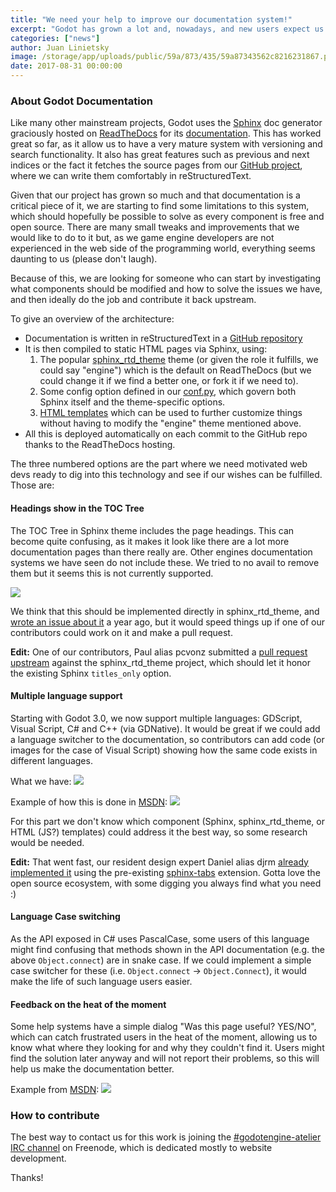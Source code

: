 ```yaml
---
title: "We need your help to improve our documentation system!"
excerpt: "Godot has grown a lot and, nowadays, and new users expect us to have quality documentation comparable to commercial offerings. For this, the documentation system we currently have needs tweaks and improvements. As we, game engine developers, are not experienced in the web side of the programming world, everything seems daunting to us (please don't laugh), so any help with the following items would be hugely appreciated!"
categories: ["news"]
author: Juan Linietsky
image: /storage/app/uploads/public/59a/873/435/59a87343562c8216231867.png
date: 2017-08-31 00:00:00
---
```


### About Godot Documentation

Like many other mainstream projects, Godot uses the [Sphinx](http://www.sphinx-doc.org) doc generator graciously hosted on [ReadTheDocs](https://readthedocs.org/) for its [documentation](http://docs.godotengine.org). This has worked great so far, as it allow us to have a very mature system with versioning and search functionality. It also has great features such as previous and next indices or the fact it fetches the source pages from our [GitHub project](https://github.com/godotengine/godot-docs), where we can write them comfortably in reStructuredText.

Given that our project has grown so much and that documentation is a critical piece of it, we are starting to find some limitations to this system, which should hopefully be possible to solve as every component is free and open source. There are many small tweaks and improvements that we would like to do to it but, as we game engine developers are not experienced in the web side of the programming world, everything seems daunting to us (please don't laugh).

Because of this, we are looking for someone who can start by investigating what components should be modified and how to solve the issues we have, and then ideally do the job and contribute it back upstream.

To give an overview of the architecture:
- Documentation is written in reStructuredText in a [GitHub repository](https://github.com/godotengine/godot-docs)
- It is then compiled to static HTML pages via Sphinx, using:
  1. The popular [sphinx_rtd_theme](https://github.com/rtfd/sphinx_rtd_theme) theme (or given the role it fulfills, we could say "engine") which is the default on ReadTheDocs (but we could change it if we find a better one, or fork it if we need to).
  2. Some config option defined in our [conf.py](https://github.com/godotengine/godot-docs/blob/master/conf.py), which govern both Sphinx itself and the theme-specific options.
  3. [HTML templates](http://www.sphinx-doc.org/en/stable/theming.html) which can be used to further customize things without having to modify the "engine" theme mentioned above.
- All this is deployed automatically on each commit to the GitHub repo thanks to the ReadTheDocs hosting.

The three numbered options are the part where we need motivated web devs ready to dig into this technology and see if our wishes can be fulfilled. Those are:

#### Headings show in the TOC Tree

The TOC Tree in Sphinx theme includes the page headings. This can become quite confusing, as it makes it look like there are a lot more documentation pages than there really are. Other engines documentation systems we have seen do not include these. We tried to no avail to remove them but it seems this is not currently supported.

![](/storage/app/media/misc/rdtfeats1.png)

We think that this should be implemented directly in sphinx_rtd_theme, and [wrote an issue about it](https://github.com/rtfd/sphinx_rtd_theme/issues/312) a year ago, but it would speed things up if one of our contributors could work on it and make a pull request.

**Edit:** One of our contributors, Paul alias pcvonz submitted a [pull request upstream](https://github.com/rtfd/sphinx_rtd_theme/pull/456) against the sphinx_rtd_theme project, which should let it honor the existing Sphinx `titles_only` option.


#### Multiple language support

Starting with Godot 3.0, we now support multiple languages: GDScript, Visual Script, C# and C++ (via GDNative). It would be great if we could add a language switcher to the documentation, so contributors can add code (or images for the case of Visual Script) showing how the same code exists in different languages.

What we have:
![](/storage/app/media/misc/rdtfeats2.png)

Example of how this is done in [MSDN](https://msdn.microsoft.com/en-us/default.aspx):
![](/storage/app/media/misc/rdtfeats3.png)

For this part we don't know which component (Sphinx, sphinx_rtd_theme, or HTML (JS?) templates) could address it the best way, so some research would be needed.

**Edit:** That went fast, our resident design expert Daniel alias djrm [already implemented it](https://github.com/godotengine/godot-docs/pull/453) using the pre-existing [sphinx-tabs](https://github.com/djungelorm/sphinx-tabs) extension. Gotta love the open source ecosystem, with some digging you always find what you need :)


#### Language Case switching

As the API exposed in C# uses PascalCase, some users of this language might find confusing that methods shown in the API documentation (e.g. the above `Object.connect`) are in snake case. If we could implement a simple case switcher for these (i.e. `Object.connect` -> `Object.Connect`), it would make the life of such language users easier.


#### Feedback on the heat of the moment

Some help systems have a simple dialog "Was this page useful? YES/NO", which can catch frustrated users in the heat of the moment, allowing us to know what where they looking for and why they couldn't find it. Users might find the solution later anyway and will not report their problems, so this will help us make the documentation better.

Example from [MSDN](https://msdn.microsoft.com/en-us/default.aspx):
![](/storage/app/media/misc/rdtfeats4.png)


### How to contribute

The best way to contact us for this work is joining the [#godotengine-atelier IRC channel](irc://chat.freenode.net:6667/godotengine-atelier) on Freenode, which is dedicated mostly to website development.

Thanks!
